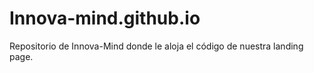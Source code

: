 # Innova-mind.github.io
Repositorio de Innova-Mind donde le aloja el código de nuestra landing page.
